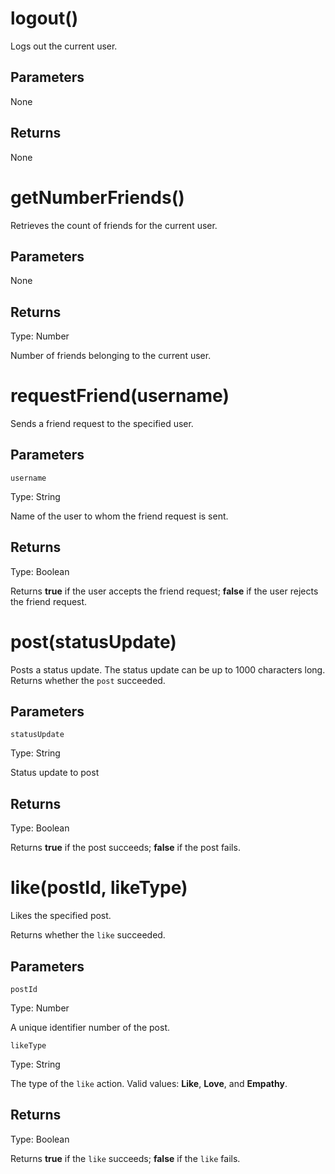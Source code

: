 # logout()
Logs out the current user.
## Parameters
None
## Returns
None
# getNumberFriends()
Retrieves the count of friends for the current user.
## Parameters
None
## Returns
Type: Number

Number of friends belonging to the current user.
# requestFriend(username)
Sends a friend request to the specified user.
## Parameters
`username`

Type: String

Name of the user to whom the friend request is sent.
## Returns
Type: Boolean

Returns **true** if the user accepts the friend request; **false** if the user rejects the friend request.
# post(statusUpdate)
Posts a status update. 
The status update can be up to 1000 characters long. Returns whether the `post` succeeded.
## Parameters
`statusUpdate`

Type: String

Status update to post
## Returns
Type: Boolean

Returns **true** if the post succeeds; **false** if the post fails.
# like(postId, likeType)
Likes the specified post. 

Returns whether the `like` succeeded.
## Parameters
`postId`

Type: Number

A unique identifier number of the post.

`likeType`

Type: String

The type of the `like` action. Valid values: **Like**, **Love**, and **Empathy**.
## Returns
Type: Boolean

Returns **true** if the `like` succeeds; **false** if the `like` fails.

